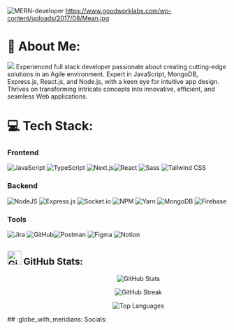![MERN-developer](https://pbs.twimg.com/media/DQlOsZyVAAAXfAx?format=jpg&name=large)
https://www.goodworklabs.com/wp-content/uploads/2017/08/Mean.jpg
# :dizzy: About Me:
[![](https://visitcount.itsvg.in/api?id=Naveenkumar153&icon=3&color=8)](https://visitcount.itsvg.in)
Experienced full stack developer passionate about creating cutting-edge solutions in an Agile environment. Expert in JavaScript, MongoDB, Express.js, React.js, and Node.js, with a keen eye for intuitive app design. Thrives on transforming intricate concepts into innovative, efficient, and seamless Web applications.
# :computer: Tech Stack:
### Frontend
![JavaScript](https://img.shields.io/badge/javascript-%23323330.svg?style=for-the-badge&logo=javascript&logoColor=%23F7DF1E) ![TypeScript](https://img.shields.io/badge/TypeScript-3178C6?style=for-the-badge&logo=typescript&logoColor=white) ![Next.js](https://img.shields.io/badge/Next.js-000000?style=for-the-badge&logo=nextdotjs&logoColor=white&color=orange)![React](https://img.shields.io/badge/React-61DAFB?style=for-the-badge&logo=react&logoColor=blue&color=black) ![Sass](https://img.shields.io/badge/Sass-CC6699?style=for-the-badge&logo=sass&logoColor=white&color=CC6699) ![Tailwind CSS](https://img.shields.io/badge/Tailwind_CSS-38B2AC?style=for-the-badge&logo=tailwind-css&logoColor=white&color=blue)
### Backend
 ![NodeJS](https://img.shields.io/badge/node.js-6DA55F?style=for-the-badge&logo=node.js&logoColor=white) ![Express.js](https://img.shields.io/badge/express.js-%23404d59.svg?style=for-the-badge&logo=express&logoColor=%2361DAFB) ![Socket.io](https://img.shields.io/badge/Socket.io-black?style=for-the-badge&logo=socket.io&badgeColor=010101) ![NPM](https://img.shields.io/badge/NPM-%23000000.svg?style=for-the-badge&logo=npm&logoColor=white) ![Yarn](https://img.shields.io/badge/yarn-%232C8EBB.svg?style=for-the-badge&logo=yarn&logoColor=white) ![MongoDB](https://img.shields.io/badge/MongoDB-%234ea94b.svg?style=for-the-badge&logo=mongodb&logoColor=white) ![Firebase](https://img.shields.io/badge/firebase-%23039BE5.svg?style=for-the-badge&logo=firebase)
### Tools
![Jira](https://img.shields.io/badge/jira-%230A0FFF.svg?style=for-the-badge&logo=jira&logoColor=white) ![GitHub](https://img.shields.io/badge/GitHub-181717?style=for-the-badge&logo=github&logoColor=white)![Postman](https://img.shields.io/badge/Postman-FF6C37?style=for-the-badge&logo=postman&logoColor=white) ![Figma](https://img.shields.io/badge/figma-%23F24E1E.svg?style=for-the-badge&logo=figma&logoColor=white) ![Notion](https://img.shields.io/badge/Notion-%23000000.svg?style=for-the-badge&logo=notion&logoColor=white)
## <img src="https://static-00.iconduck.com/assets.00/increase-stats-icon-506x512-buzd2nys.png" alt="GitHub Stats" style="width: 2rem"> GitHub Stats:
<div align="center" style="width: 600px; margin: 0 auto;">
 <P align="center" style="width: 600px; !important">
    <img src="https://github-readme-stats.vercel.app/api?username=Naveenkumar153&theme=gotham&hide_border=false&include_all_commits=true&count_private=true"  alt="GitHub Stats">
 </P>
 <P align="center" style="width: 600px; !important">
   <img src="https://github-readme-streak-stats.herokuapp.com/?user=Naveenkumar153&theme=gotham&hide_border=false"  alt="GitHub Streak">
 </P>
 <P align="center" style="width: 600px; !important">
  <img src="https://github-readme-stats.vercel.app/api/top-langs/?username=Naveenkumar153&theme=gotham&hide_border=false&include_all_commits=true&count_private=true&layout=compact" alt="Top Languages">
 </P>
</div>
## :globe_with_meridians: Socials:
<!-- [![LinkedIn](https://img.shields.io/badge/LinkedIn-%230077B5.svg?logo=linkedin&logoColor=white)](https://linkedin.com/in/srihari-t) [![Stack Overflow](https://img.shields.io/badge/-Stackoverflow-FE7A16?logo=stack-overflow&logoColor=white)](https://stackoverflow.com/users/14775498) -->
